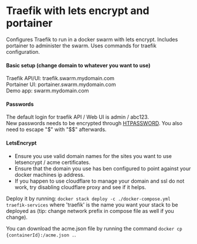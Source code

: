 # Traefik with lets encrypt and portainer

Configures Traefik to run in a docker swarm with lets encrypt. Includes portainer to administer the swarm.
Uses commands for traefik configuration.

#### Basic setup (change domain to whatever you want to use)

Traefik API/UI: traefik.swarm.mydomain.com  
Portainer UI: portainer.swarm.mydomain.com  
Demo app: swarm.mydomain.com  

#### Passwords

The default login for traefik API / Web UI is admin / abc123.  
New passwords needs to be encrypted through [HTPASSWORD](http://www.htaccesstools.com/htpasswd-generator).
You also need to escape "$" with "$$" afterwards.

#### LetsEncrypt

* Ensure you use valid domain names for the sites you want to use letsencrypt / acme certificates.
* Ensure that the domain you use has ben configured to point against your docker machines ip address.
* If you happen to use cloudflare to manage your domain and ssl do not work, try disabling cloudflare proxy and see if it helps.

Deploy it by running: `docker stack deploy -c ./docker-compose.yml traefik-services`
where 'traefik' is the name you want your stack to be deployed as (tip: change network prefix in compose file as well if you change).

You can download the acme.json file by running the command `docker cp {containerId}:/acme.json .`.
